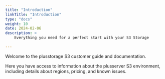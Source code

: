 ```yaml
---
title: "Introduction"
linkTitle: "Introduction"
type: "docs"
weight: 10
date: 2024-02-06
description: >
    Everything you need for a perfect start with your S3 Storage

---
```


Welcome to the plusstorage S3 customer guide and documentation.

Here you have access to information about the plusserver S3 environment, including details about regions, pricing, and known issues.